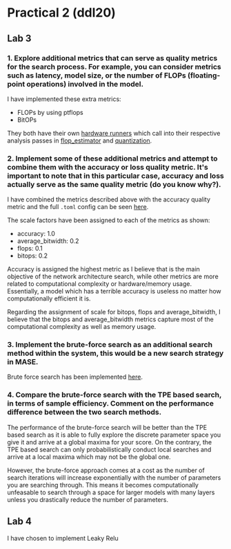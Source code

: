 # Practical 2 (ddl20)


## Lab 3
### 1. Explore additional metrics that can serve as quality metrics for the search process. For example, you can consider metrics such as latency, model size, or the number of FLOPs (floating-point operations) involved in the model.

I have implemented these extra metrics:
- FLOPs by using ptflops
- BitOPs
<!-- - Latency Estimation -->

They both have their own [hardware runners](../machop/chop/actions/search/strategies/runners/hardware/) which call into their respective analysis passes in [flop_estimator](../machop/chop/passes/graph/analysis/flop_estimator/ptflops.py) and [quantization](../machop/chop/passes/graph/analysis/quantization/calculate_bitops.py).

### 2. Implement some of these additional metrics and attempt to combine them with the accuracy or loss quality metric. It's important to note that in this particular case, accuracy and loss actually serve as the same quality metric (do you know why?).

I have combined the metrics described above with the accuracy quality metric and
the full `.toml` config can be seen [here](../coursework/lab3/jsc_my_search.toml).

The scale factors have been assigned to each of the metrics as shown:
- accuracy: 1.0
- average_bitwidth: 0.2
- flops: 0.1
- bitops: 0.2

Accuracy is assigned the highest metric as I believe that is the main objective
of the network architecture search, while other metrics are more related to
computational complexity or hardware/memory usage. Essentially, a model which
has a terrible accuracy is useless no matter how computationally efficient it is.

Regarding the assignment of scale for bitops, flops and average_bitwidth, I
believe that the bitops and average_bitwidth metrics capture most of the computational
complexity as well as memory usage.

### 3. Implement the brute-force search as an additional search method within the system, this would be a new search strategy in MASE.

Brute force search has been implemented [here](../machop/chop/actions/search/strategies/brute_force.py).

### 4. Compare the brute-force search with the TPE based search, in terms of sample efficiency. Comment on the performance difference between the two search methods.

The performance of the brute-force search will be better than the TPE based
search as it is able to fully explore the discrete parameter space you give it
and arrive at a global maxima for your score. On the contrary, the TPE based
search can only probabilistically conduct local searches and arrive at a local
maxima which may not be the global one.

However, the brute-force approach comes at a cost as the number of search
iterations will increase exponentially with the number of parameters you are
searching through. This means it becomes computationally unfeasable to search
through a space for larger models with many layers unless you drastically reduce
the number of parameters.

## Lab 4

I have chosen to implement Leaky Relu
